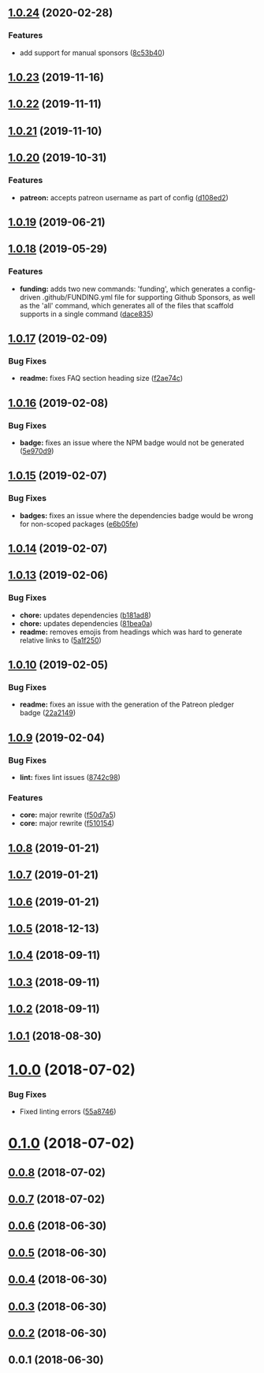 ## [1.0.24](https://github.com/wessberg/scaffold/compare/v1.0.23...v1.0.24) (2020-02-28)

### Features

- add support for manual sponsors ([8c53b40](https://github.com/wessberg/scaffold/commit/8c53b4019b49fa31fa900d8c3b4bd2b1701bd0a6))

## [1.0.23](https://github.com/wessberg/scaffold/compare/v1.0.22...v1.0.23) (2019-11-16)

## [1.0.22](https://github.com/wessberg/scaffold/compare/v1.0.21...v1.0.22) (2019-11-11)

## [1.0.21](https://github.com/wessberg/scaffold/compare/v1.0.20...v1.0.21) (2019-11-10)

## [1.0.20](https://github.com/wessberg/scaffold/compare/v1.0.19...v1.0.20) (2019-10-31)

### Features

- **patreon:** accepts patreon username as part of config ([d108ed2](https://github.com/wessberg/scaffold/commit/d108ed2afd7d68aed275177725e3d9a7f1b945c5))

## [1.0.19](https://github.com/wessberg/scaffold/compare/v1.0.18...v1.0.19) (2019-06-21)

## [1.0.18](https://github.com/wessberg/scaffold/compare/v1.0.17...v1.0.18) (2019-05-29)

### Features

- **funding:** adds two new commands: 'funding', which generates a config-driven .github/FUNDING.yml file for supporting Github Sponsors, as well as the 'all' command, which generates all of the files that scaffold supports in a single command ([dace835](https://github.com/wessberg/scaffold/commit/dace8359c37c316b977ac5f2d6c834b9f369c13d))

## [1.0.17](https://github.com/wessberg/scaffold/compare/v1.0.16...v1.0.17) (2019-02-09)

### Bug Fixes

- **readme:** fixes FAQ section heading size ([f2ae74c](https://github.com/wessberg/scaffold/commit/f2ae74c00d03887e869c98c9bd58b018dd75527e))

## [1.0.16](https://github.com/wessberg/scaffold/compare/v1.0.15...v1.0.16) (2019-02-08)

### Bug Fixes

- **badge:** fixes an issue where the NPM badge would not be generated ([5e970d9](https://github.com/wessberg/scaffold/commit/5e970d968f0db64c96700655ccde23875b3de765))

## [1.0.15](https://github.com/wessberg/scaffold/compare/v1.0.14...v1.0.15) (2019-02-07)

### Bug Fixes

- **badges:** fixes an issue where the dependencies badge would be wrong for non-scoped packages ([e6b05fe](https://github.com/wessberg/scaffold/commit/e6b05fece0c705e940056c1b1f359c43d7019a29))

## [1.0.14](https://github.com/wessberg/scaffold/compare/v1.0.13...v1.0.14) (2019-02-07)

## [1.0.13](https://github.com/wessberg/scaffold/compare/v1.0.10...v1.0.13) (2019-02-06)

### Bug Fixes

- **chore:** updates dependencies ([b181ad8](https://github.com/wessberg/scaffold/commit/b181ad8111aadec5805a4091d06b571a0a33f060))
- **chore:** updates dependencies ([81bea0a](https://github.com/wessberg/scaffold/commit/81bea0af29049a0bb0102f43414c0a12985a3d20))
- **readme:** removes emojis from headings which was hard to generate relative links to ([5a1f250](https://github.com/wessberg/scaffold/commit/5a1f250f2129779417c28a2a73c2a5ae0cf1f463))

## [1.0.10](https://github.com/wessberg/scaffold/compare/v1.0.9...v1.0.10) (2019-02-05)

### Bug Fixes

- **readme:** fixes an issue with the generation of the Patreon pledger badge ([22a2149](https://github.com/wessberg/scaffold/commit/22a2149b900ac4a77e2a67f0323dabed4c0b384c))

## [1.0.9](https://github.com/wessberg/scaffold/compare/v1.0.8...v1.0.9) (2019-02-04)

### Bug Fixes

- **lint:** fixes lint issues ([8742c98](https://github.com/wessberg/scaffold/commit/8742c98db7fb08bf91955626032fe1e0afc2946f))

### Features

- **core:** major rewrite ([f50d7a5](https://github.com/wessberg/scaffold/commit/f50d7a592e69902931cba65e50fa48522883c117))
- **core:** major rewrite ([f510154](https://github.com/wessberg/scaffold/commit/f510154f3ad328ca1ee140677694e86933e481e8))

## [1.0.8](https://github.com/wessberg/scaffold/compare/v1.0.7...v1.0.8) (2019-01-21)

## [1.0.7](https://github.com/wessberg/scaffold/compare/v1.0.6...v1.0.7) (2019-01-21)

## [1.0.6](https://github.com/wessberg/scaffold/compare/v1.0.5...v1.0.6) (2019-01-21)

## [1.0.5](https://github.com/wessberg/scaffold/compare/v1.0.4...v1.0.5) (2018-12-13)

## [1.0.4](https://github.com/wessberg/scaffold/compare/v1.0.3...v1.0.4) (2018-09-11)

## [1.0.3](https://github.com/wessberg/scaffold/compare/v1.0.2...v1.0.3) (2018-09-11)

## [1.0.2](https://github.com/wessberg/scaffold/compare/v1.0.1...v1.0.2) (2018-09-11)

## [1.0.1](https://github.com/wessberg/scaffold/compare/v1.0.0...v1.0.1) (2018-08-30)

# [1.0.0](https://github.com/wessberg/scaffold/compare/v0.1.0...v1.0.0) (2018-07-02)

### Bug Fixes

- Fixed linting errors ([55a8746](https://github.com/wessberg/scaffold/commit/55a87460787f70c2e7245ce2c5009c01575e4ddb))

# [0.1.0](https://github.com/wessberg/scaffold/compare/v0.0.8...v0.1.0) (2018-07-02)

## [0.0.8](https://github.com/wessberg/scaffold/compare/v0.0.7...v0.0.8) (2018-07-02)

## [0.0.7](https://github.com/wessberg/scaffold/compare/v0.0.6...v0.0.7) (2018-07-02)

## [0.0.6](https://github.com/wessberg/scaffold/compare/v0.0.5...v0.0.6) (2018-06-30)

## [0.0.5](https://github.com/wessberg/scaffold/compare/v0.0.4...v0.0.5) (2018-06-30)

## [0.0.4](https://github.com/wessberg/scaffold/compare/v0.0.3...v0.0.4) (2018-06-30)

## [0.0.3](https://github.com/wessberg/scaffold/compare/v0.0.2...v0.0.3) (2018-06-30)

## [0.0.2](https://github.com/wessberg/scaffold/compare/v0.0.1...v0.0.2) (2018-06-30)

## 0.0.1 (2018-06-30)
